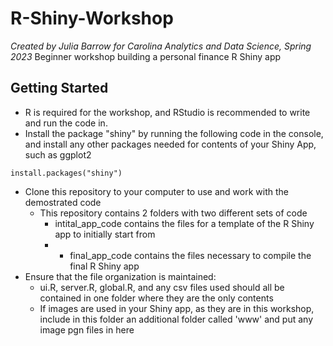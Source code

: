 # R-Shiny-Workshop
*Created by Julia Barrow for Carolina Analytics and Data Science, Spring 2023*
Beginner workshop building a personal finance R Shiny app

## Getting Started
- R is required for the workshop, and RStudio is recommended to write and run the code in.
- Install the package "shiny" by running the following code in the console, and install any other packages needed for contents of your Shiny App, such as ggplot2
```
install.packages("shiny")
```
- Clone this repository to your computer to use and work with the demostrated code
  - This repository contains 2 folders with two different sets of code
    - intital_app_code contains the files for a template of the R Shiny app to initially start from
    - - final_app_code contains the files necessary to compile the final R Shiny app
- Ensure that the file organization is maintained:
  - ui.R, server.R, global.R, and any csv files used should all be contained in one folder where they are the only contents
  - If images are used in your Shiny app, as they are in this workshop, include in this folder an additional folder called 'www' and put any image pgn files in here
